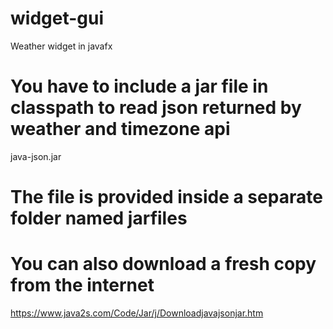 # widget-gui
Weather widget in javafx

# You have to include a jar file in classpath to read json returned by weather and timezone api
java-json.jar

# The file is provided inside a separate folder named jarfiles

# You can also download a fresh copy from the internet
https://www.java2s.com/Code/Jar/j/Downloadjavajsonjar.htm
